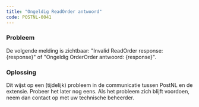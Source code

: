 ```yaml
---
title: "Ongeldig ReadOrder antwoord"
code: POSTNL-0041
---
```



<p><h3>Probleem</h3></p>
<p>De volgende melding is zichtbaar: "Invalid ReadOrder response: {response}" of "Ongeldig OrderOrder antwoord: {response}".</p>
<p><h3>Oplossing</h3></p>
<p>Dit wijst op een (tijdelijk) probleem in de communicatie tussen PostNL en de extensie. Probeer het later nog eens. Als het probleem zich blijft voordoen, neem dan contact op met uw technische beheerder.</p>
<p></p>
